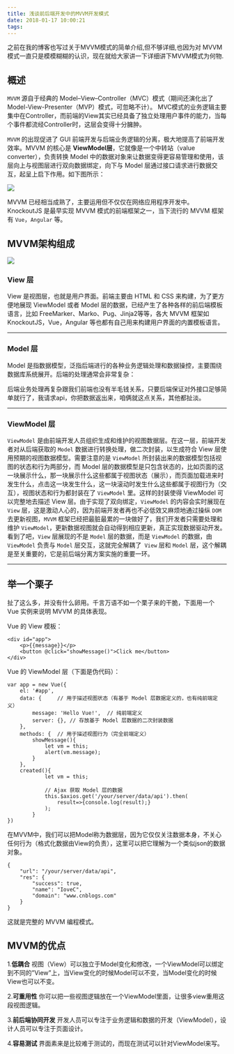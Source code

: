 ```yaml
---
title: 浅谈前后端开发中的MVVM开发模式
date: 2018-01-17 10:00:21
tags:
---
```


之前在我的博客也写过关于MVVM模式的简单介绍,但不够详细,也因为对 MVVM 模式一直只是模模糊糊的认识，现在就给大家讲一下详细讲下MVVM模式为何物.


## 概述
`MVVM` 源自于经典的 Model–View–Controller（MVC）模式（期间还演化出了 Model-View-Presenter（MVP）模式，可忽略不计）。
MVC模式的业务逻辑主要集中在Controller，而前端的View其实已经具备了独立处理用户事件的能力，当每个事件都流经Controller时，这层会变得十分臃肿。

`MVVM` 的出现促进了 GUI 前端开发与后端业务逻辑的分离，极大地提高了前端开发效率。MVVM 的核心是 **ViewModel层**，它就像是一个中转站（value converter），负责转换 Model 中的数据对象来让数据变得更容易管理和使用，该层向上与视图层进行双向数据绑定，向下与 Model 层通过接口请求进行数据交互，起呈上启下作用。如下图所示：

![](https://i.imgur.com/naMyZKg.png)

MVVM 已经相当成熟了，主要运用但不仅仅在网络应用程序开发中。KnockoutJS 是最早实现 MVVM 模式的前端框架之一，当下流行的 MVVM 框架有 `Vue`，`Angular` 等。



## MVVM架构组成

![](https://i.imgur.com/seNdEI9.png)

### View 层
View 是视图层，也就是用户界面。前端主要由 HTML 和 CSS 来构建，为了更方便地展现 ViewModel 或者 Model 层的数据，已经产生了各种各样的前后端模板语言，比如 FreeMarker、Marko、Pug、Jinja2等等，各大 MVVM 框架如 KnockoutJS，Vue，Angular 等也都有自己用来构建用户界面的内置模板语言。

---

###  Model 层
Model 是指数据模型，泛指后端进行的各种业务逻辑处理和数据操控，主要围绕数据库系统展开。后端的处理通常会非常复杂：

后端业务处理再复杂跟我们前端也没有半毛钱关系，只要后端保证对外接口足够简单就行了，我请求api，你把数据返出来，咱俩就这点关系，其他都扯淡。

---

### ViewModel 层
`ViewModel` 是由前端开发人员组织生成和维护的视图数据层。在这一层，前端开发者对从后端获取的 `Model` 数据进行转换处理，做二次封装，以生成符合 View 层使用预期的视图数据模型。需要注意的是 `ViewModel` 所封装出来的数据模型包括视图的状态和行为两部分，而 Model 层的数据模型是只包含状态的，比如页面的这一块展示什么，那一块展示什么这些都属于视图状态（展示），而页面加载进来时发生什么，点击这一块发生什么，这一块滚动时发生什么这些都属于视图行为（交互），视图状态和行为都封装在了 `ViewModel` 里。这样的封装使得 ViewModel 可以完整地去描述 View 层。由于实现了双向绑定，`ViewModel` 的内容会实时展现在 `View` 层，这是激动人心的，因为前端开发者再也不必低效又麻烦地通过操纵 `DOM` 去更新视图，`MVVM` 框架已经把最脏最累的一块做好了，我们开发者只需要处理和维护 `ViewModel`，更新数据视图就会自动得到相应更新，真正实现数据驱动开发。看到了吧，`View` 层展现的不是 `Model` 层的数据，而是 `ViewModel` 的数据，由 `ViewModel` 负责与 `Model` 层交互，这就完全解耦了` View` 层和 `Model` 层，这个解耦是至关重要的，它是前后端分离方案实施的重要一环。


---

## 举一个栗子

扯了这么多，并没有什么卵用。千言万语不如一个栗子来的干脆，下面用一个 Vue 实例来说明 MVVM 的具体表现。

Vue 的 View 模板：

	<div id="app">
	    <p>{{message}}</p>
	    <button @click="showMessage()">Click me</button>
	</div>
 
Vue 的 ViewModel 层（下面是伪代码）：

	var app = new Vue({
	    el: '#app',
	    data: {     // 用于描述视图状态（有基于 Model 层数据定义的，也有纯前端定义）
	        message: 'Hello Vue!',  // 纯前端定义
	        server: {}, // 存放基于 Model 层数据的二次封装数据
	    },
	    methods: {  // 用于描述视图行为（完全前端定义）
	        showMessage(){
	            let vm = this;
	            alert(vm.message);
	        }
	    },
		created(){
		        let vm = this;
		
		        // Ajax 获取 Model 层的数据
		        this.$axios.get('/your/server/data/api').then(
					result=>{console.log(result);}
				);
		    }
	})
	 
在MVVM中，我们可以把Model称为数据层，因为它仅仅关注数据本身，不关心任何行为（格式化数据由View的负责），这里可以把它理解为一个类似json的数据对象。

	{
	    "url": "/your/server/data/api",
	    "res": {
	        "success": true,
	        "name": "IoveC",
	        "domain": "www.cnblogs.com"
	    }
	}
 
这就是完整的 MVVM 编程模式。



## MVVM的优点

1.**低耦合**
视图（View）可以独立于Model变化和修改，一个ViewModel可以绑定到不同的”View”上，当View变化的时候Model可以不变，当Model变化的时候View也可以不变。

2.**可重用性**
你可以把一些视图逻辑放在一个ViewModel里面，让很多view重用这段视图逻辑。

3.**前后端协同开发**
开发人员可以专注于业务逻辑和数据的开发（ViewModel），设计人员可以专注于页面设计。

4.**容易测试**
界面素来是比较难于测试的，而现在测试可以针对ViewModel来写。